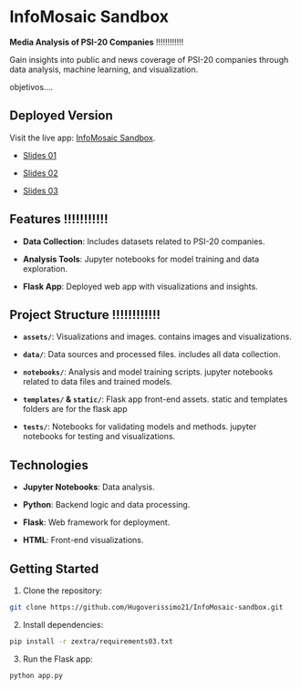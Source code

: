 # InfoMosaic Sandbox

**Media Analysis of PSI-20 Companies**  !!!!!!!!!!!!

Gain insights into public and news coverage of PSI-20 companies through data analysis, machine learning, and visualization.

objetivos....

## **Deployed Version**

Visit the live app: [InfoMosaic Sandbox](https://hugover.pythonanywhere.com).

- [Slides 01](https://hugoverissimo21.github.io/InfoMosaic-sandbox/slides01)

- [Slides 02](https://hugoverissimo21.github.io/InfoMosaic-sandbox/slides02)

- [Slides 03](https://hugoverissimo21.github.io/InfoMosaic-sandbox/slides03)

## **Features** !!!!!!!!!!!

- **Data Collection**: Includes datasets related to PSI-20 companies.

- **Analysis Tools**: Jupyter notebooks for model training and data exploration.

- **Flask App**: Deployed web app with visualizations and insights.

## **Project Structure** !!!!!!!!!!!!

- **`assets/`**: Visualizations and images. contains images and visualizations.

- **`data/`**: Data sources and processed files. includes all data collection.

- **`notebooks/`**: Analysis and model training scripts.  jupyter notebooks related to data files and trained models.

- **`templates/` & `static/`**: Flask app front-end assets. static and templates folders are for the flask app

- **`tests/`**: Notebooks for validating models and methods. jupyter notebooks for testing and visualizations.

## **Technologies**

- **Jupyter Notebooks**: Data analysis.

- **Python**: Backend logic and data processing.

- **Flask**: Web framework for deployment.

- **HTML**: Front-end visualizations.

## **Getting Started**

1. Clone the repository:

```bash
git clone https://github.com/Hugoverissimo21/InfoMosaic-sandbox.git
```

2. Install dependencies:

```bash
pip install -r zextra/requirements03.txt
```

3. Run the Flask app:

```bash
python app.py
```
